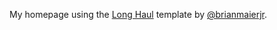 My homepage using the [Long Haul](http://brianmaierjr.com/long-haul) template by [@brianmaierjr](http://github.com/brianmaierjr).
